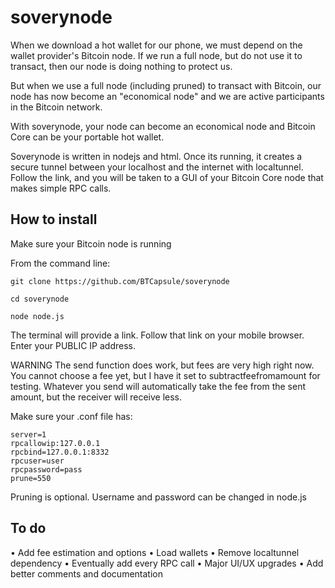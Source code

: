 # soverynode
When we download a hot wallet for our phone, we must depend on the wallet provider's Bitcoin node. If we run a full node, but do not use it to transact, then our node is doing nothing to protect us.

But when we use a full node (including pruned) to transact with Bitcoin, our node has now become an "economical node" and we are active participants in the Bitcoin network.

With soverynode, your node can become an economical node and Bitcoin Core can be your portable hot wallet.

Soverynode is written in nodejs and html. Once its running, it creates a secure tunnel between your localhost and the internet with localtunnel. Follow the link, and you will be taken to a GUI of your Bitcoin Core node that makes simple RPC calls. 

## How to install

Make sure your Bitcoin node is running

From the command line:

```
git clone https://github.com/BTCapsule/soverynode
```

```
cd soverynode
```

```
node node.js
```
The terminal will provide a link. 
Follow that link on your mobile browser.
Enter your PUBLIC IP address.

WARNING
The send function does work, but fees are very high right now. You cannot choose a fee yet, but I have it set to subtractfeefromamount for testing. Whatever you send will automatically take the fee from the sent amount, but the receiver will receive less.

Make sure your .conf file has:

```
server=1
rpcallowip:127.0.0.1
rpcbind=127.0.0.1:8332
rpcuser=user
rpcpassword=pass
prune=550
```

Pruning is optional.
Username and password can be changed in node.js

## To do

• Add fee estimation and options
• Load wallets
• Remove localtunnel dependency
• Eventually add every RPC call
• Major UI/UX upgrades
• Add better comments and documentation
